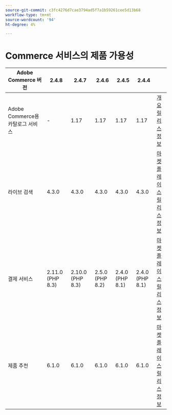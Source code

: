 ```yaml
---
source-git-commit: c3fc4276d7cae3794ad5f7a1b59261cee5d13b68
workflow-type: tm+mt
source-wordcount: '94'
ht-degree: 4%

---
```

# Commerce 서비스의 제품 가용성


<table style="table-layout:auto">
  <thead>
    <tr>
      <th>Adobe Commerce 버전</th>
      <th>2.4.8</th>
      <th>2.4.7</th>
      <th>2.4.6</th>
      <th>2.4.5</th>
      <th>2.4.4</th>
      <th></th>
    </tr>
  </thead>
  <tbody>
      <tr>
          <td>Adobe Commerce용 카탈로그 서비스</td>
          <td>-</td>
          <td>1.17</td>
          <td>1.17</td>
          <td>1.17</td>
          <td>1.17</td>
          <td>
              <a href="https://experienceleague.adobe.com/docs/commerce-merchant-services/catalog-service/guide-overview.html">개요</a><br/>
              <a href="https://experienceleague.adobe.com/docs/commerce-merchant-services/catalog-service/release-notes.html">릴리스 정보</a><br/>
          </td>
      </tr>
      <tr>
          <td>라이브 검색</td>
          <td>4.3.0</td>
          <td>4.3.0</td>
          <td>4.3.0</td>
          <td>4.3.0</td>
          <td>4.3.0</td>
          <td>
              <a href="https://commercemarketplace.adobe.com/magento-live-search.html">마켓플레이스</a><br/>
              <a href="https://experienceleague.adobe.com/docs/commerce-merchant-services/live-search/release-notes.html">릴리스 정보</a><br/>
          </td>
      </tr>
      <tr>
          <td>결제 서비스</td>
          <td>2.11.0 (PHP 8.3)</td>
          <td>2.10.0 (PHP 8.3)</td>
          <td>2.5.0 (PHP 8.2)</td>
          <td>2.4.0 (PHP 8.1)</td>
          <td>2.4.0 (PHP 8.1)</td>
          <td>
              <a href="https://commercemarketplace.adobe.com/magento-payment-services.html">마켓플레이스</a><br/>
              <a href="https://experienceleague.adobe.com/docs/commerce-merchant-services/payment-services/release-notes.html">릴리스 정보</a><br/>
          </td>
      </tr>
      <tr>
          <td>제품 추천</td>
          <td>6.1.0</td>
          <td>6.1.0</td>
          <td>6.1.0</td>
          <td>6.1.0</td>
          <td>6.1.0</td>
          <td>
              <a href="https://commercemarketplace.adobe.com/magento-product-recommendations.html">마켓플레이스</a><br/>
              <a href="https://experienceleague.adobe.com/docs/commerce-merchant-services/product-recommendations/release-notes.html">릴리스 정보</a><br/>
          </td>
      </tr>
  </tbody>
</table>
